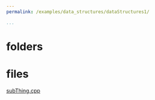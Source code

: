 ```yaml
---
permalink: /examples/data_structures/dataStructures1/

...
```

# folders

# files

[subThing.cpp](/mssm_spring22\examples\data_structures\dataStructures1\subThing_cpp.html)

